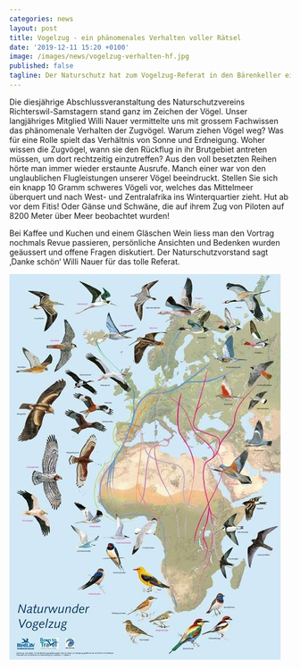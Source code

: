 ```yaml
---
categories: news
layout: post
title: Vogelzug - ein phänomenales Verhalten voller Rätsel  
date: '2019-12-11 15:20 +0100'
image: /images/news/vogelzug-verhalten-hf.jpg
published: false
tagline: Der Naturschutz hat zum Vogelzug-Referat in den Bärenkeller eingeladen 
---
```


Die diesjährige Abschlussveranstaltung des Naturschutzvereins Richterswil-Samstagern stand ganz im
Zeichen der Vögel. Unser langjähriges Mitglied Willi Nauer vermittelte uns mit grossem Fachwissen
das phänomenale Verhalten der Zugvögel. Warum ziehen Vögel weg? Was für eine Rolle spielt das
Verhältnis von Sonne und Erdneigung. Woher wissen die Zugvögel, wann sie den Rückflug in ihr
Brutgebiet antreten müssen, um dort rechtzeitig einzutreffen?
Aus den voll besetzten Reihen hörte man immer wieder erstaunte Ausrufe. Manch einer war von den
unglaublichen Flugleistungen unserer Vögel beeindruckt. Stellen Sie sich ein knapp 10 Gramm
schweres Vögeli vor, welches das Mittelmeer überquert und nach West- und Zentralafrika ins
Winterquartier zieht. Hut ab vor dem Fitis! Oder Gänse und Schwäne, die auf ihrem Zug von Piloten
auf 8200 Meter über Meer beobachtet wurden!

Bei Kaffee und Kuchen und einem Gläschen Wein liess man den Vortrag nochmals Revue passieren,
persönliche Ansichten und Bedenken wurden geäussert und offene Fragen diskutiert. Der
Naturschutzvorstand sagt ‚Danke schön‘ Willi Nauer für das tolle Referat.

  
<img class="float-left mr-20" src="/images/news/vogelzug-verhalten-hf.jpg" /> 
